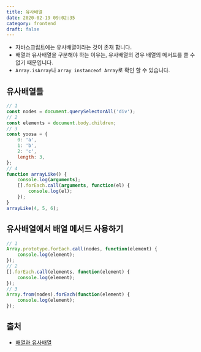 ```yaml
---
title: 유사배열
date: 2020-02-19 09:02:35
category: frontend
draft: false
---
```


- 자바스크립트에는 유사배열이라는 것이 존재 합니다.
- 배열과 유사배열을 구분해야 하는 이유는, 유사배열의 경우 배열의 메서드를 쓸 수 없기 때문입니다.
- `Array.isArray`나 `array instanceof Array`로 확인 할 수 있습니다.

## 유사배열들

```javascript
// 1
const nodes = document.querySelectorAll('div');
// 2
const elements = document.body.children;
// 3
const yoosa = {
	0: 'a',
	1: 'b',
	2: 'c',
	length: 3,
};
// 4
function arrayLike() {
	console.log(arguments);
	[].forEach.call(arguments, function(el) {
		console.log(el);
	});
}
arrayLike(4, 5, 6);
```

## 유사배열에서 배열 메서드 사용하기

```javascript
// 1
Array.prototype.forEach.call(nodes, function(element) {
	console.log(element);
});
// 2
[].forEach.call(elements, function(element) {
	console.log(element);
});
// 3
Array.from(nodes).forEach(function(element) {
	console.log(element);
});
```

## 출처

- [배열과 유사배열](https://www.zerocho.com/category/JavaScript/post/5af6f9e707d77a001bb579d2)
